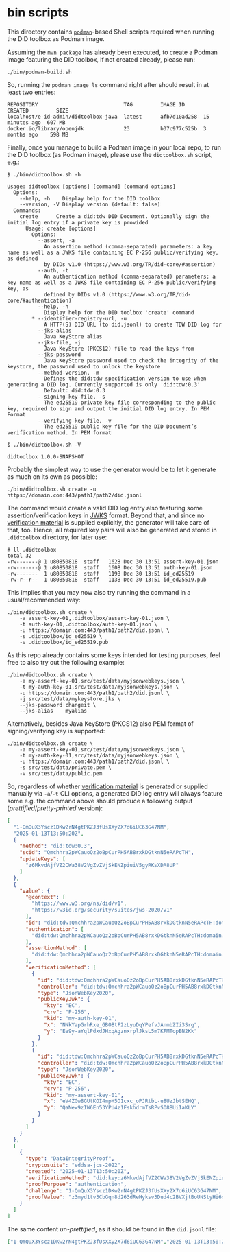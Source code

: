 # bin scripts

This directory contains [`podman`](https://docs.podman.io/en/latest/)-based Shell scripts required when running the DID toolbox as Podman image.

Assuming the `mvn package` has already been executed, to create a Podman image featuring the DID toolbox, if not created already, please run: 
```shell
./bin/podman-build.sh
```

So, running the `podman image ls` command right after should result in at least two entries:
```text
REPOSITORY                            TAG         IMAGE ID      CREATED         SIZE
localhost/e-id-admin/didtoolbox-java  latest      afb7d10ad258  15 minutes ago  607 MB
docker.io/library/openjdk             23          b37c977c525b  3 months ago    598 MB
```

Finally, once you manage to build a Podman image in your local repo, to run the DID toolbox (as Podman image), please use the `didtoolbox.sh` script, e.g.:

```text
$ ./bin/didtoolbox.sh -h

Usage: didtoolbox [options] [command] [command options]
  Options:
    --help, -h    Display help for the DID toolbox
    --version, -V Display version (default: false)
  Commands:
    create      Create a did:tdw DID Document. Optionally sign the initial log entry if a private key is provided
      Usage: create [options]
        Options:
          --assert, -a
            An assertion method (comma-separated) parameters: a key name as well as a JWKS file containing EC P-256 public/verifying key, as defined 
            by DIDs v1.0 (https://www.w3.org/TR/did-core/#assertion)
          --auth, -t
            An authentication method (comma-separated) parameters: a key name as well as a JWKS file containing EC P-256 public/verifying key, as 
            defined by DIDs v1.0 (https://www.w3.org/TR/did-core/#authentication)
          --help, -h
            Display help for the DID toolbox 'create' command
        * --identifier-registry-url, -u
            A HTTP(S) DID URL (to did.jsonl) to create TDW DID log for
          --jks-alias
            Java KeyStore alias
          --jks-file, -j
            Java KeyStore (PKCS12) file to read the keys from
          --jks-password
            Java KeyStore password used to check the integrity of the keystore, the password used to unlock the keystore
          --method-version, -m
            Defines the did:tdw specification version to use when generating a DID log. Currently supported is only 'did:tdw:0.3'
            Default: did:tdw:0.3
          --signing-key-file, -s
            The ed25519 private key file corresponding to the public key, required to sign and output the initial DID log entry. In PEM Format
          --verifying-key-file, -v
            The ed25519 public key file for the DID Document’s verification method. In PEM format

$ ./bin/didtoolbox.sh -V

didtoolbox 1.0.0-SNAPSHOT
```

Probably the simplest way to use the generator would be to let it generate as much on its own as possible:

```shell
./bin/didtoolbox.sh create -u https://domain.com:443/path1/path2/did.jsonl
```

The command would create a valid DID log entry also featuring some assertion/verification keys in [JWKS](https://datatracker.ietf.org/doc/html/rfc7517) format.
Beyond that, and since no [verification material](https://www.w3.org/TR/did-core/#verification-material) is supplied explicitly, 
the generator will take care of that, too. Hence, all required key pairs will also be generated and stored in `.didtoolbox` directory, for later use:

```shell
# ll .didtoolbox
total 32
-rw-------@ 1 u80850818  staff   162B Dec 30 13:51 assert-key-01.json
-rw-------@ 1 u80850818  staff   160B Dec 30 13:51 auth-key-01.json
-rw-------  1 u80850818  staff   119B Dec 30 13:51 id_ed25519
-rw-r--r--  1 u80850818  staff   113B Dec 30 13:51 id_ed25519.pub
```

This implies that you may now also try running the command in a usual/recommended way:

```shell
./bin/didtoolbox.sh create \
    -a assert-key-01,.didtoolbox/assert-key-01.json \
    -t auth-key-01,.didtoolbox/auth-key-01.json \
    -u https://domain.com:443/path1/path2/did.jsonl \
    -s .didtoolbox/id_ed25519 \
    -v .didtoolbox/id_ed25519.pub                                                      
```

As this repo already contains some keys intended for testing purposes, feel free to also try out the following example: 

```shell
./bin/didtoolbox.sh create \
    -a my-assert-key-01,src/test/data/myjsonwebkeys.json \
    -t my-auth-key-01,src/test/data/myjsonwebkeys.json \
    -u https://domain.com:443/path1/path2/did.jsonl \
    -j src/test/data/mykeystore.jks \
    --jks-password changeit \
    --jks-alias    myalias                                              
```

 Alternatively, besides Java KeyStore (PKCS12) also PEM format of signing/verifying key is supported:

```shell
./bin/didtoolbox.sh create \
    -a my-assert-key-01,src/test/data/myjsonwebkeys.json \
    -t my-auth-key-01,src/test/data/myjsonwebkeys.json \
    -u https://domain.com:443/path1/path2/did.jsonl \
    -s src/test/data/private.pem \
    -v src/test/data/public.pem                                              
```

So, regardless of whether [verification material](https://www.w3.org/TR/did-core/#verification-material) is generated 
or supplied manually via `-a`/`-t` CLI options, a generated DID log entry will always feature some e.g. the command above 
should produce a following output (_prettified_/_pretty-printed_ version):

```json
[
  "1-QmQuX3Yscz1DKw2rN4gtPKZJ3fUsXXy2X7d6iUC63G47NM",
  "2025-01-13T13:50:20Z",
  {
    "method": "did:tdw:0.3",
    "scid": "Qmchhra2pWCauoQz2oBpCurPH5AB8rxkDGtknN5eRAPcTH",
    "updateKeys": [
      "z6MkvdAjfVZ2CWa38V2VgZvZVjSkENZpiuiV5gyRKsXDA8UP"
    ]
  },
  {
    "value": {
      "@context": [
        "https://www.w3.org/ns/did/v1",
        "https://w3id.org/security/suites/jws-2020/v1"
      ],
      "id": "did:tdw:Qmchhra2pWCauoQz2oBpCurPH5AB8rxkDGtknN5eRAPcTH:domain.com%3A443:path1:path2",
      "authentication": [
        "did:tdw:Qmchhra2pWCauoQz2oBpCurPH5AB8rxkDGtknN5eRAPcTH:domain.com%3A443:path1:path2#my-auth-key-01"
      ],
      "assertionMethod": [
        "did:tdw:Qmchhra2pWCauoQz2oBpCurPH5AB8rxkDGtknN5eRAPcTH:domain.com%3A443:path1:path2#my-assert-key-01"
      ],
      "verificationMethod": [
        {
          "id": "did:tdw:Qmchhra2pWCauoQz2oBpCurPH5AB8rxkDGtknN5eRAPcTH:domain.com%3A443:path1:path2#my-auth-key-01",
          "controller": "did:tdw:Qmchhra2pWCauoQz2oBpCurPH5AB8rxkDGtknN5eRAPcTH:domain.com%3A443:path1:path2",
          "type": "JsonWebKey2020",
          "publicKeyJwk": {
            "kty": "EC",
            "crv": "P-256",
            "kid": "my-auth-key-01",
            "x": "NNkYapGrhRxe_GBOBtF2zLyuDqYPefvJAnmbZIi3Srg",
            "y": "Ee9y-aYqlPdxdJHxqAgznxrplJksL5m7KFMTopBN2Kk"
          }
        },
        {
          "id": "did:tdw:Qmchhra2pWCauoQz2oBpCurPH5AB8rxkDGtknN5eRAPcTH:domain.com%3A443:path1:path2#my-assert-key-01",
          "controller": "did:tdw:Qmchhra2pWCauoQz2oBpCurPH5AB8rxkDGtknN5eRAPcTH:domain.com%3A443:path1:path2",
          "type": "JsonWebKey2020",
          "publicKeyJwk": {
            "kty": "EC",
            "crv": "P-256",
            "kid": "my-assert-key-01",
            "x": "eV4ZGw8GUtKOI4mpH5O1cxc_oPJRtbL-u8UzJbtSEHQ",
            "y": "QaNew9zIW6En53YPU4z1FskhdrmTsRPvSO8BUiIaKLY"
          }
        }
      ]
    }
  },
  [
    {
      "type": "DataIntegrityProof",
      "cryptosuite": "eddsa-jcs-2022",
      "created": "2025-01-13T13:50:20Z",
      "verificationMethod": "did:key:z6MkvdAjfVZ2CWa38V2VgZvZVjSkENZpiuiV5gyRKsXDA8UP#z6MkvdAjfVZ2CWa38V2VgZvZVjSkENZpiuiV5gyRKsXDA8UP",
      "proofPurpose": "authentication",
      "challenge": "1-QmQuX3Yscz1DKw2rN4gtPKZJ3fUsXXy2X7d6iUC63G47NM",
      "proofValue": "z3myd1tv3CbGqn8d263dReHyksv3Dud4c2BVXjtBoUNStyHi6xSAg1bN2Ygs25tZdV6xrRcDVjYL1vtTWnLN4ZbMk"
    }
  ]
]
```

The same content _un-prettified_, as it should be found in the `did.jsonl` file:

```json
["1-QmQuX3Yscz1DKw2rN4gtPKZJ3fUsXXy2X7d6iUC63G47NM","2025-01-13T13:50:20Z",{"method":"did:tdw:0.3","scid":"Qmchhra2pWCauoQz2oBpCurPH5AB8rxkDGtknN5eRAPcTH","updateKeys":["z6MkvdAjfVZ2CWa38V2VgZvZVjSkENZpiuiV5gyRKsXDA8UP"]},{"value":{"@context":["https://www.w3.org/ns/did/v1","https://w3id.org/security/suites/jws-2020/v1"],"id":"did:tdw:Qmchhra2pWCauoQz2oBpCurPH5AB8rxkDGtknN5eRAPcTH:domain.com%3A443:path1:path2","authentication":["did:tdw:Qmchhra2pWCauoQz2oBpCurPH5AB8rxkDGtknN5eRAPcTH:domain.com%3A443:path1:path2#my-auth-key-01"],"assertionMethod":["did:tdw:Qmchhra2pWCauoQz2oBpCurPH5AB8rxkDGtknN5eRAPcTH:domain.com%3A443:path1:path2#my-assert-key-01"],"verificationMethod":[{"id":"did:tdw:Qmchhra2pWCauoQz2oBpCurPH5AB8rxkDGtknN5eRAPcTH:domain.com%3A443:path1:path2#my-auth-key-01","controller":"did:tdw:Qmchhra2pWCauoQz2oBpCurPH5AB8rxkDGtknN5eRAPcTH:domain.com%3A443:path1:path2","type":"JsonWebKey2020","publicKeyJwk":{"kty":"EC","crv":"P-256","kid":"my-auth-key-01","x":"NNkYapGrhRxe_GBOBtF2zLyuDqYPefvJAnmbZIi3Srg","y":"Ee9y-aYqlPdxdJHxqAgznxrplJksL5m7KFMTopBN2Kk"}},{"id":"did:tdw:Qmchhra2pWCauoQz2oBpCurPH5AB8rxkDGtknN5eRAPcTH:domain.com%3A443:path1:path2#my-assert-key-01","controller":"did:tdw:Qmchhra2pWCauoQz2oBpCurPH5AB8rxkDGtknN5eRAPcTH:domain.com%3A443:path1:path2","type":"JsonWebKey2020","publicKeyJwk":{"kty":"EC","crv":"P-256","kid":"my-assert-key-01","x":"eV4ZGw8GUtKOI4mpH5O1cxc_oPJRtbL-u8UzJbtSEHQ","y":"QaNew9zIW6En53YPU4z1FskhdrmTsRPvSO8BUiIaKLY"}}]}},[{"type":"DataIntegrityProof","cryptosuite":"eddsa-jcs-2022","created":"2025-01-13T13:50:20Z","verificationMethod":"did:key:z6MkvdAjfVZ2CWa38V2VgZvZVjSkENZpiuiV5gyRKsXDA8UP#z6MkvdAjfVZ2CWa38V2VgZvZVjSkENZpiuiV5gyRKsXDA8UP","proofPurpose":"authentication","challenge":"1-QmQuX3Yscz1DKw2rN4gtPKZJ3fUsXXy2X7d6iUC63G47NM","proofValue":"z3myd1tv3CbGqn8d263dReHyksv3Dud4c2BVXjtBoUNStyHi6xSAg1bN2Ygs25tZdV6xrRcDVjYL1vtTWnLN4ZbMk"}]]
```
